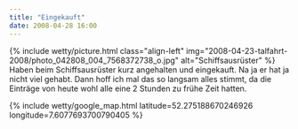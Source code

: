 ```yaml
---
title: "Eingekauft"
date: 2008-04-28 16:00
---
```

{% include wetty/picture.html class="align-left" img="2008-04-23-talfahrt-2008/photo_042808_004_7568372738_o.jpg" alt="Schiffsausrüster" %}
Haben beim Schiffsausrüster kurz angehalten und eingekauft. Na ja er hat ja nicht viel gehabt. Dann hoff ich mal das so langsam alles stimmt, da die Einträge von heute wohl alle eine 2 Stunden zu frühe Zeit hatten.

{% include wetty/google_map.html latitude=52.275188670246926 longitude=7.6077693700790405 %}
